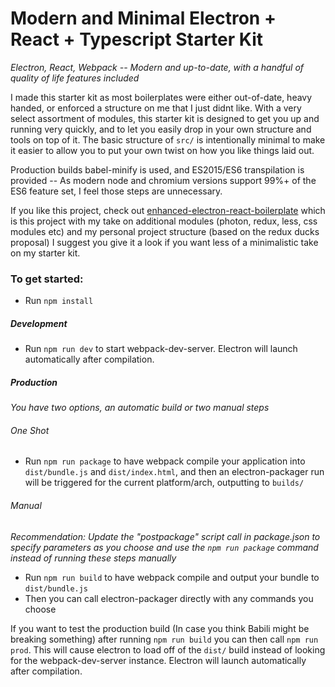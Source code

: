 # Modern and Minimal Electron + React + Typescript Starter Kit
_Electron, React, Webpack -- Modern and up-to-date, with a handful of quality of life features included_

I made this starter kit as most boilerplates were either out-of-date, heavy handed, or enforced a structure on me that I just didnt like.
With a very select assortment of modules, this starter kit is designed to get you up and running very quickly, and to let you easily drop in your own structure and tools on top of it.
The basic structure of `src/` is intentionally minimal to make it easier to allow you to put your own twist on how you like things laid out.

Production builds babel-minify is used, and ES2015/ES6 transpilation is provided -- As modern node and chromium versions support 99%+ of the ES6 feature set, I feel those steps are unnecessary.

If you like this project, check out [enhanced-electron-react-boilerplate](https://github.com/pbarbiero/enhanced-electron-react-boilerplate) which is this project with my take on additional modules (photon, redux, less, css modules etc) and my personal project structure (based on the redux ducks proposal) I suggest you give it a look if you want less of a minimalistic take on my starter kit.

### To get started:
* Run `npm install`

##### Development
* Run `npm run dev` to start webpack-dev-server. Electron will launch automatically after compilation.

##### Production
_You have two options, an automatic build or two manual steps_

###### One Shot
* Run `npm run package` to have webpack compile your application into `dist/bundle.js` and `dist/index.html`, and then an electron-packager run will be triggered for the current platform/arch, outputting to `builds/`

###### Manual
_Recommendation: Update the "postpackage" script call in package.json to specify parameters as you choose and use the `npm run package` command instead of running these steps manually_
* Run `npm run build` to have webpack compile and output your bundle to `dist/bundle.js`
* Then you can call electron-packager directly with any commands you choose

If you want to test the production build (In case you think Babili might be breaking something) after running `npm run build` you can then call `npm run prod`. This will cause electron to load off of the `dist/` build instead of looking for the webpack-dev-server instance. Electron will launch automatically after compilation.
